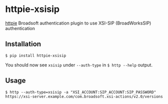 # httpie-xsisip

[httpie](https://httpie.org/) Broadsoft authentication plugin to use XSI-SIP (BroadWorksSIP) authentication

## Installation

```
$ pip install httpie-xsisip
```

You should now see `xsisip` under `--auth-type` in `$ http --help` output.

## Usage

```
$ http --auth-type=xsisip -a "XSI_ACCOUNT:SIP_ACCOUNT:SIP_PASSWORD" https://xsi-server.example.com/com.broadsoft.xsi-actions/v2.0/versions
```
